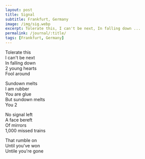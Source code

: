 ```yaml
---
layout: post
title: Signal
subtitle: Frankfurt, Germany
image: /img/sig.webp
excerpt: Tolerate this, I can't be next, In falling down ...
permalink: /journal/:title/
tags: [Frankfurt, Germany]
---
```

Tolerate this  
I can't be next  
In falling down  
2 young hearts  
Fool around  

Sundown melts  
I am rubber  
You are glue  
But sundown melts  
You 2  

No signal left  
A face bereft  
Of mirrors  
1,000 missed trains  

That rumble on  
Until you've won  
Untile you're gone  